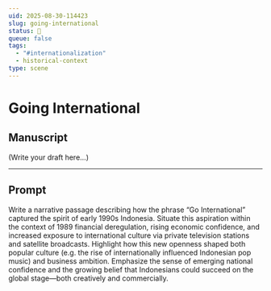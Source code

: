 ```yaml
---
uid: 2025-08-30-114423
slug: going-international
status: 🔳
queue: false
tags:
  - "#internationalization"
  - historical-context
type: scene
---
```


# Going International

## Manuscript

(Write your draft here...)

---

## Prompt

Write a narrative passage describing how the phrase “Go International” captured the spirit of early 1990s Indonesia. Situate this aspiration within the context of 1989 financial deregulation, rising economic confidence, and increased exposure to international culture via private television stations and satellite broadcasts. Highlight how this new openness shaped both popular culture (e.g. the rise of internationally influenced Indonesian pop music) and business ambition. Emphasize the sense of emerging national confidence and the growing belief that Indonesians could succeed on the global stage—both creatively and commercially.
